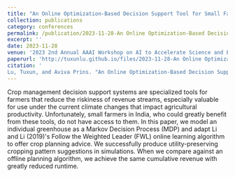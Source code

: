```yaml
---
title: "An Online Optimization-Based Decision Support Tool for Small Farmers in India: Learning in Non-stationary Environments"
collection: publications
category: conferences
permalink: /publication/2023-11-28-An Online Optimization-Based Decision Support Tool for Small Farmers in India - Learning in Non-stationary Environments
excerpt: ''
date: 2023-11-28
venue: '2023 2nd Annual AAAI Workshop on AI to Accelerate Science and Engineering (AI2ASE)'
paperurl: 'http://tuxunlu.github.io/files/2023-11-28-An Online Optimization-Based Decision Support Tool for Small Farmers in India - Learning in Non-stationary Environments.pdf'
citation: '
Lu, Tuxun, and Aviva Prins. "An Online Optimization-Based Decision Support Tool for Small Farmers in India: Learning in Non-stationary Environments." arXiv preprint arXiv:2311.17277 (2023).'
---
```


Crop management decision support systems are specialized tools for farmers that reduce the riskiness of revenue streams, especially valuable for use under the current climate changes that impact agricultural productivity. Unfortunately, small farmers in India, who could greatly benefit from these tools, do not have access to them. In this paper, we model an individual greenhouse as a Markov Decision Process (MDP) and adapt Li and Li (2019)'s Follow the Weighted Leader (FWL) online learning algorithm to offer crop planning advice. We successfully produce utility-preserving cropping pattern suggestions in simulations. When we compare against an offline planning algorithm, we achieve the same cumulative revenue with greatly reduced runtime.


